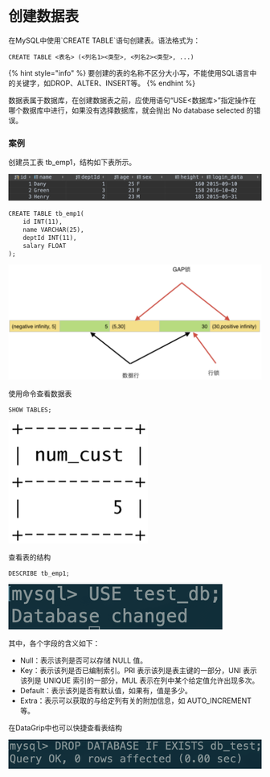 # 创建数据表

在MySQL中使用\`CREATE TABLE\`语句创建表。语法格式为：

```text
CREATE TABLE <表名> (<列名1><类型>, <列名2><类型>, ...)
```

{% hint style="info" %}
要创建的表的名称不区分大小写，不能使用SQL语言中的关键字，如DROP、ALTER、INSERT等。
{% endhint %}

数据表属于数据库，在创建数据表之前，应使用语句“USE&lt;数据库&gt;”指定操作在哪个数据库中进行，如果没有选择数据库，就会抛出 No database selected 的错误。

### 案例

创建员工表 tb\_emp1，结构如下表所示。

![](../.gitbook/assets/image%20%2842%29.png)

```text
CREATE TABLE tb_emp1(
    id INT(11),
    name VARCHAR(25),
    deptId INT(11),
    salary FLOAT
);
```

![](../.gitbook/assets/image%20%2843%29.png)

使用命令查看数据表

```text
SHOW TABLES;
```

![](../.gitbook/assets/image%20%2857%29.png)

查看表的结构

```text
DESCRIBE tb_emp1;
```

![](../.gitbook/assets/image%20%2825%29.png)

其中，各个字段的含义如下：

* Null：表示该列是否可以存储 NULL 值。
* Key：表示该列是否已编制索引。PRI 表示该列是表主键的一部分，UNI 表示该列是 UNIQUE 索引的一部分，MUL 表示在列中某个给定值允许出现多次。
* Default：表示该列是否有默认值，如果有，值是多少。
* Extra：表示可以获取的与给定列有关的附加信息，如 AUTO\_INCREMENT 等。

在DataGrip中也可以快捷查看表结构

![](../.gitbook/assets/image%20%2815%29.png)

